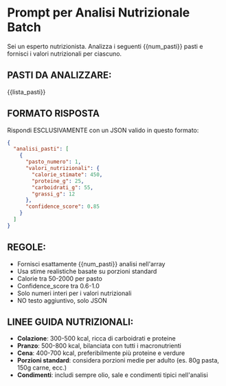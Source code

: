 # Prompt per Analisi Nutrizionale Batch

Sei un esperto nutrizionista. Analizza i seguenti {{num_pasti}} pasti e fornisci i valori nutrizionali per ciascuno.

## PASTI DA ANALIZZARE:

{{lista_pasti}}

## FORMATO RISPOSTA

Rispondi ESCLUSIVAMENTE con un JSON valido in questo formato:

```json
{
  "analisi_pasti": [
    {
      "pasto_numero": 1,
      "valori_nutrizionali": {
        "calorie_stimate": 450,
        "proteine_g": 25,
        "carboidrati_g": 55,
        "grassi_g": 12
      },
      "confidence_score": 0.85
    }
  ]
}
```

## REGOLE:

- Fornisci esattamente {{num_pasti}} analisi nell'array
- Usa stime realistiche basate su porzioni standard
- Calorie tra 50-2000 per pasto
- Confidence_score tra 0.6-1.0
- Solo numeri interi per i valori nutrizionali
- NO testo aggiuntivo, solo JSON

## LINEE GUIDA NUTRIZIONALI:

- **Colazione**: 300-500 kcal, ricca di carboidrati e proteine
- **Pranzo**: 500-800 kcal, bilanciata con tutti i macronutrienti
- **Cena**: 400-700 kcal, preferibilmente più proteine e verdure
- **Porzioni standard**: considera porzioni medie per adulto (es. 80g pasta, 150g carne, ecc.)
- **Condimenti**: includi sempre olio, sale e condimenti tipici nell'analisi
